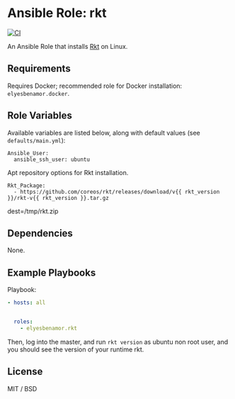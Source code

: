 # Ansible Role: rkt

[![CI](https://github.com/geerlingguy/ansible-role-kubernetes/workflows/CI/badge.svg?event=push)](https://github.com/geerlingguy/ansible-role-kubernetes/actions?query=workflow%3ACI)

An Ansible Role that installs [Rkt](https://coreos.com/rkt/docs/latest/) on Linux.

## Requirements

Requires Docker; recommended role for Docker installation: `elyesbenamor.docker`.

## Role Variables

Available variables are listed below, along with default values (see `defaults/main.yml`):

    Ansible_User:
      ansible_ssh_user: ubuntu


Apt repository options for Rkt installation.

    Rkt_Package:
      - https://github.com/coreos/rkt/releases/download/v{{ rkt_version }}/rkt-v{{ rkt_version }}.tar.gz
   dest=/tmp/rkt.zip

## Dependencies

None.

## Example Playbooks

Playbook:

```yaml
- hosts: all


  roles:
    - elyesbenamor.rkt
```

Then, log into the master, and run `rkt version` as ubuntu non root user, and you should see the version of your runtime rkt.

## License

MIT / BSD


